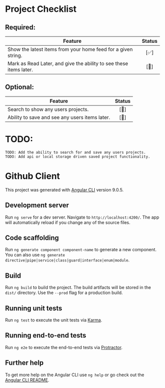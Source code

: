 # Project Checklist

## Required:
| Feature        | Status  |
| -------------- |:-------:|
| Show the latest items from your home feed for a given string. | [✅] |
| Mark as Read Later, and give the ability to see these items later. |  [🚧] |

## Optional:
| Feature        | Status  |
| -------------- |:-------:|
| Search to show any users projects. | [🚧] |
| Ability to save and see any users items later. |  [🚧] |


# TODO:

    TODO: Add the ability to search for and save any users projects.
    TODO: Add api or local storage driven saved project functionality.

# Github Client

This project was generated with [Angular CLI](https://github.com/angular/angular-cli) version 9.0.5.

## Development server

Run `ng serve` for a dev server. Navigate to `http://localhost:4200/`. The app will automatically reload if you change any of the source files.

## Code scaffolding

Run `ng generate component component-name` to generate a new component. You can also use `ng generate directive|pipe|service|class|guard|interface|enum|module`.

## Build

Run `ng build` to build the project. The build artifacts will be stored in the `dist/` directory. Use the `--prod` flag for a production build.

## Running unit tests

Run `ng test` to execute the unit tests via [Karma](https://karma-runner.github.io).

## Running end-to-end tests

Run `ng e2e` to execute the end-to-end tests via [Protractor](http://www.protractortest.org/).

## Further help

To get more help on the Angular CLI use `ng help` or go check out the [Angular CLI README](https://github.com/angular/angular-cli/blob/master/README.md).

